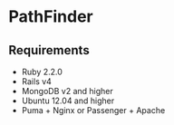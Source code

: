 # PathFinder

## Requirements

* Ruby 2.2.0
* Rails v4
* MongoDB v2 and higher
* Ubuntu 12.04 and higher
* Puma + Nginx or Passenger + Apache
